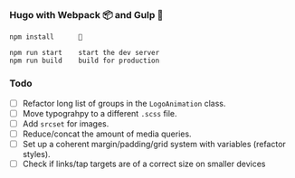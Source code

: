 ### Hugo with Webpack 📦 and Gulp 🥤

```
npm install      🎉

npm run start    start the dev server
npm run build    build for production
```

### Todo

- [ ] Refactor long list of groups in the `LogoAnimation` class.
- [ ] Move typograhpy to a different `.scss` file.
- [ ] Add `srcset` for images.
- [ ] Reduce/concat the amount of media queries.
- [ ] Set up a coherent margin/padding/grid system with variables (refactor styles).
- [ ] Check if links/tap targets are of a correct size on smaller devices
